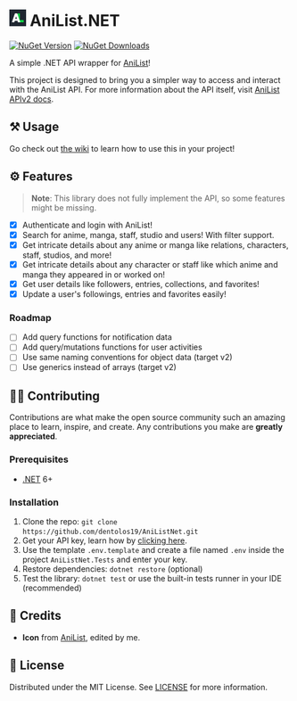 <h1>
    <img src="public/icon.png" alt="Icon" height="30">
    <span>AniList.NET</span>
</h1>

[![NuGet Version](https://img.shields.io/nuget/v/AniListNet?logo=nuget)](https://nuget.org/packages/AniListNet)
[![NuGet Downloads](https://img.shields.io/nuget/dt/AniListNet)](https://nuget.org/packages/AniListNet)

A simple .NET API wrapper for [AniList](https://anilist.co)!

This project is designed to bring you a simpler way to access and interact with the AniList API. For more information
about the API itself, visit [AniList APIv2 docs](https://anilist.gitbook.io/anilist-apiv2-docs).

## ⚒️ Usage

Go check out [the wiki](https://github.com/dentolos19/AniListNet/wiki) to learn how to use this in your project!

## ⚙️ Features

> **Note**: This library does not fully implement the API, so some features might be missing.

- [x] Authenticate and login with AniList!
- [x] Search for anime, manga, staff, studio and users! With filter support.
- [x] Get intricate details about any anime or manga like relations, characters, staff, studios, and more!
- [x] Get intricate details about any character or staff like which anime and manga they appeared in or worked on!
- [x] Get user details like followers, entries, collections, and favorites!
- [x] Update a user's followings, entries and favorites easily!

### Roadmap

- [ ] Add query functions for notification data
- [ ] Add query/mutations functions for user activities
- [ ] Use same naming conventions for object data (target v2)
- [ ] Use generics instead of arrays (target v2)

## 🧑‍💻 Contributing

Contributions are what make the open source community such an amazing place to learn, inspire, and create. Any contributions you make are **greatly appreciated**.

### Prerequisites

- [.NET](https://dot.net) 6+

### Installation

1. Clone the repo: `git clone https://github.com/dentolos19/AniListNet.git`
2. Get your API key, learn how by [clicking here](https://github.com/dentolos19/AniListNet/wiki/Tutorials#authenticating-with-anilist).
3. Use the template `.env.template` and create a file named `.env` inside the project `AniListNet.Tests` and enter your key.
4. Restore dependencies: `dotnet restore` (optional)
5. Test the library: `dotnet test` or use the built-in tests runner in your IDE (recommended)

## 💖 Credits

- **Icon** from [AniList](https://anilist.co), edited by me.

## 📜 License

Distributed under the MIT License. See [LICENSE](LICENSE) for more information.